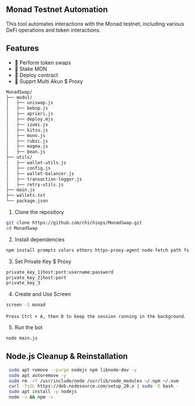 ## Monad Testnet Automation

This tool automates interactions with the Monad testnet, including various DeFi operations and token interactions.

## Features
- 💱 Perform token swaps
- 🏦 Stake MON
- 🦉 Deploy contract 
- 💎 Supprt Multi Akun $ Proxy 

```bash
MonadSwap/
├── modul/
│   ├── uniswap.js
│   ├── bebop.js
│   ├── apriori.js
│   ├── deploy.mjs
│   ├── izumi.js
│   ├── kitsu.js
│   ├── mono.js
│   ├── rubic.js
│   ├── magma.js
│   ├── bean.js
├── utils/
│   ├── wallet-utils.js
│   ├── config.js
│   ├── wallet-balancer.js
│   ├── transaction-logger.js
│   ├── retry-utils.js
├── main.js
├── wallets.txt
└── package.json
```
1. Clone the repository
```bash
git clone https://github.com/chichiops/MonadSwap.git
cd MonadSwap
```

2. Install dependencies
```bash
npm install prompts colors ethers https-proxy-agent node-fetch path fs axios
```

3. Set Private Key $ Proxy
```bash
private_key_1|host:port:username:password
private_key_2|host:port
private_key_3
```
4. Create and Use Screen
```bash
screen -S monad
```
`Press Ctrl + A, then D to keep the session running in the background`.

5. Run the bot
```bash
node main.js
```
## Node.js Cleanup & Reinstallation
```bash
 sudo apt remove --purge nodejs npm libnode-dev -y
 sudo apt autoremove -y
 sudo rm -rf /usr/include/node /usr/lib/node_modules ~/.npm ~/.nvm
 curl -fsSL https://deb.nodesource.com/setup_20.x | sudo -E bash -
 sudo apt install -y nodejs
 node -v && npm -v
```


